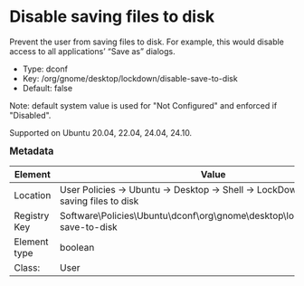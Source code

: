 # Disable saving files to disk

Prevent the user from saving files to disk. For example, this would disable access to all applications’ “Save as” dialogs.

- Type: dconf
- Key: /org/gnome/desktop/lockdown/disable-save-to-disk
- Default: false

Note: default system value is used for "Not Configured" and enforced if "Disabled".

Supported on Ubuntu 20.04, 22.04, 24.04, 24.10.



<span style="font-size: larger;">**Metadata**</span>

| Element      | Value            |
| ---          | ---              |
| Location     | User Policies -> Ubuntu -> Desktop -> Shell -> LockDown -> Disable saving files to disk    |
| Registry Key | Software\Policies\Ubuntu\dconf\org\gnome\desktop\lockdown\disable-save-to-disk         |
| Element type | boolean |
| Class:       | User       |
